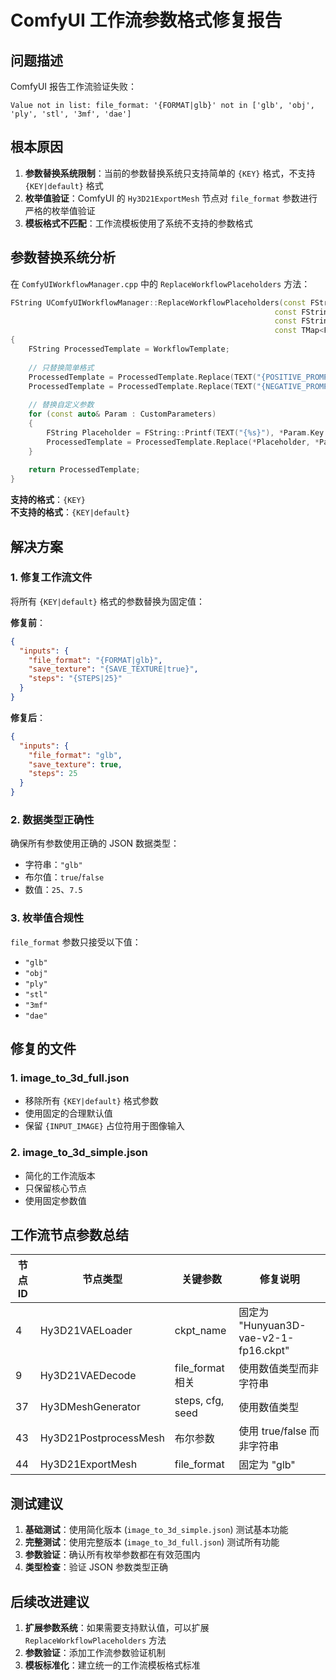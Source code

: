 # ComfyUI 工作流参数格式修复报告

## 问题描述

ComfyUI 报告工作流验证失败：
```
Value not in list: file_format: '{FORMAT|glb}' not in ['glb', 'obj', 'ply', 'stl', '3mf', 'dae']
```

## 根本原因

1. **参数替换系统限制**：当前的参数替换系统只支持简单的 `{KEY}` 格式，不支持 `{KEY|default}` 格式
2. **枚举值验证**：ComfyUI 的 `Hy3D21ExportMesh` 节点对 `file_format` 参数进行严格的枚举值验证
3. **模板格式不匹配**：工作流模板使用了系统不支持的参数格式

## 参数替换系统分析

在 `ComfyUIWorkflowManager.cpp` 中的 `ReplaceWorkflowPlaceholders` 方法：

```cpp
FString UComfyUIWorkflowManager::ReplaceWorkflowPlaceholders(const FString& WorkflowTemplate, 
                                                           const FString& Prompt, 
                                                           const FString& NegativePrompt,
                                                           const TMap<FString, FString>& CustomParameters)
{
    FString ProcessedTemplate = WorkflowTemplate;
    
    // 只替换简单格式
    ProcessedTemplate = ProcessedTemplate.Replace(TEXT("{POSITIVE_PROMPT}"), *Prompt);
    ProcessedTemplate = ProcessedTemplate.Replace(TEXT("{NEGATIVE_PROMPT}"), *NegativePrompt);
    
    // 替换自定义参数
    for (const auto& Param : CustomParameters)
    {
        FString Placeholder = FString::Printf(TEXT("{%s}"), *Param.Key.ToUpper());
        ProcessedTemplate = ProcessedTemplate.Replace(*Placeholder, *Param.Value);
    }
    
    return ProcessedTemplate;
}
```

**支持的格式**：`{KEY}`  
**不支持的格式**：`{KEY|default}`

## 解决方案

### 1. 修复工作流文件
将所有 `{KEY|default}` 格式的参数替换为固定值：

**修复前**：
```json
{
  "inputs": {
    "file_format": "{FORMAT|glb}",
    "save_texture": "{SAVE_TEXTURE|true}",
    "steps": "{STEPS|25}"
  }
}
```

**修复后**：
```json
{
  "inputs": {
    "file_format": "glb",
    "save_texture": true,
    "steps": 25
  }
}
```

### 2. 数据类型正确性
确保所有参数使用正确的 JSON 数据类型：
- 字符串：`"glb"`
- 布尔值：`true`/`false`
- 数值：`25`、`7.5`

### 3. 枚举值合规性
`file_format` 参数只接受以下值：
- `"glb"`
- `"obj"`
- `"ply"`
- `"stl"`
- `"3mf"`
- `"dae"`

## 修复的文件

### 1. image_to_3d_full.json
- 移除所有 `{KEY|default}` 格式参数
- 使用固定的合理默认值
- 保留 `{INPUT_IMAGE}` 占位符用于图像输入

### 2. image_to_3d_simple.json
- 简化的工作流版本
- 只保留核心节点
- 使用固定参数值

## 工作流节点参数总结

| 节点ID | 节点类型 | 关键参数 | 修复说明 |
|--------|----------|----------|----------|
| 4 | Hy3D21VAELoader | ckpt_name | 固定为 "Hunyuan3D-vae-v2-1-fp16.ckpt" |
| 9 | Hy3D21VAEDecode | file_format相关 | 使用数值类型而非字符串 |
| 37 | Hy3DMeshGenerator | steps, cfg, seed | 使用数值类型 |
| 43 | Hy3D21PostprocessMesh | 布尔参数 | 使用 true/false 而非字符串 |
| 44 | Hy3D21ExportMesh | file_format | 固定为 "glb" |

## 测试建议

1. **基础测试**：使用简化版本 (`image_to_3d_simple.json`) 测试基本功能
2. **完整测试**：使用完整版本 (`image_to_3d_full.json`) 测试所有功能
3. **参数验证**：确认所有枚举参数都在有效范围内
4. **类型检查**：验证 JSON 参数类型正确

## 后续改进建议

1. **扩展参数系统**：如果需要支持默认值，可以扩展 `ReplaceWorkflowPlaceholders` 方法
2. **参数验证**：添加工作流参数验证机制
3. **模板标准化**：建立统一的工作流模板格式标准
